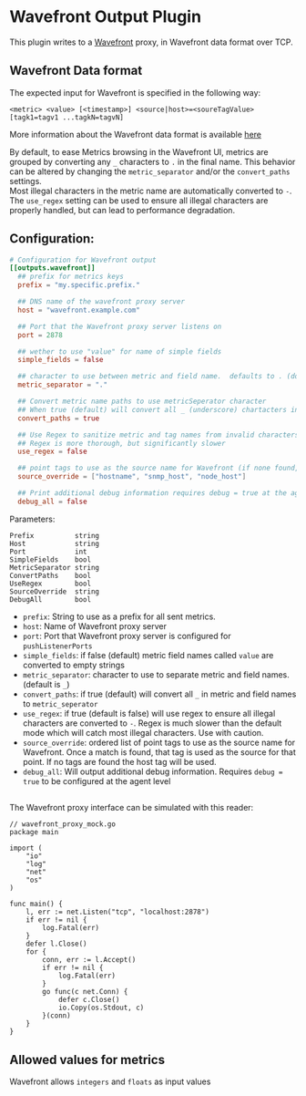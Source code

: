 # Wavefront Output Plugin

This plugin writes to a [Wavefront](https://www.wavefront.com) proxy, in Wavefront data format over TCP.


## Wavefront Data format

The expected input for Wavefront is specified in the following way:

```
<metric> <value> [<timestamp>] <source|host>=<soureTagValue> [tagk1=tagv1 ...tagkN=tagvN]
```

More information about the Wavefront data format is available [here](https://community.wavefront.com/docs/DOC-1031)


By default, to ease Metrics browsing in the Wavefront UI, metrics are grouped by converting any `_` characters to `.` in the final name.
This behavior can be altered by changing the `metric_separator` and/or the `convert_paths` settings.  
Most illegal characters in the metric name are automatically converted to `-`.  
The `use_regex` setting can be used to ensure all illegal characters are properly handled, but can lead to performance degradation.

## Configuration:

```toml
# Configuration for Wavefront output 
[[outputs.wavefront]]
  ## prefix for metrics keys
  prefix = "my.specific.prefix."

  ## DNS name of the wavefront proxy server
  host = "wavefront.example.com"

  ## Port that the Wavefront proxy server listens on
  port = 2878

  ## wether to use "value" for name of simple fields
  simple_fields = false

  ## character to use between metric and field name.  defaults to . (dot)
  metric_separator = "."

  ## Convert metric name paths to use metricSeperator character
  ## When true (default) will convert all _ (underscore) chartacters in final metric name
  convert_paths = true

  ## Use Regex to sanitize metric and tag names from invalid characters
  ## Regex is more thorough, but significantly slower
  use_regex = false

  ## point tags to use as the source name for Wavefront (if none found, host will be used)
  source_override = ["hostname", "snmp_host", "node_host"]

  ## Print additional debug information requires debug = true at the agent level
  debug_all = false
```

Parameters:

	Prefix          string
	Host            string
	Port            int
	SimpleFields    bool
	MetricSeparator string
	ConvertPaths    bool
	UseRegex    	bool
	SourceOverride  string
	DebugAll        bool

* `prefix`: String to use as a prefix for all sent metrics.
* `host`: Name of Wavefront proxy server
* `port`: Port that Wavefront proxy server is configured for `pushListenerPorts`
* `simple_fields`: if false (default) metric field names called `value` are converted to empty strings
* `metric_separator`: character to use to separate metric and field names. (default is `_`)
* `convert_paths`: if true (default) will convert all `_` in metric and field names to `metric_seperator`
* `use_regex`: if true (default is false) will use regex to ensure all illegal characters are converted to `-`.  Regex is much slower than the default mode which will catch most illegal characters.  Use with caution.
* `source_override`: ordered list of point tags to use as the source name for Wavefront. Once a match is found, that tag is used as the source for that point.  If no tags are found the host tag will be used.
* `debug_all`: Will output additional debug information.  Requires `debug = true` to be configured at the agent level


##

The Wavefront proxy interface can be simulated with this reader:

```
// wavefront_proxy_mock.go
package main

import (
	"io"
	"log"
	"net"
	"os"
)

func main() {
	l, err := net.Listen("tcp", "localhost:2878")
	if err != nil {
		log.Fatal(err)
	}
	defer l.Close()
	for {
		conn, err := l.Accept()
		if err != nil {
			log.Fatal(err)
		}
		go func(c net.Conn) {
			defer c.Close()
			io.Copy(os.Stdout, c)
		}(conn)
	}
}

```

## Allowed values for metrics

Wavefront allows `integers` and `floats` as input values